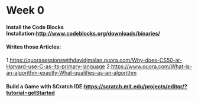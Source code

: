 # Week 0
#### Install the Code Blocks Installation:http://www.codeblocks.org/downloads/binaries/
#### Writes those Articles:
1.https://quorasessionswithdavidjmalan.quora.com/Why-does-CS50-at-Harvard-use-C-as-its-primary-language 
2.https://www.quora.com/What-is-an-algorithm-exactly-What-qualifies-as-an-algorithm

#### Build a Game with SCratch IDE:https://scratch.mit.edu/projects/editor/?tutorial=getStarted
